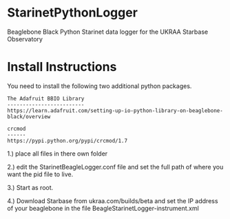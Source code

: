 StarinetPythonLogger
====================

Beaglebone Black Python Starinet data logger for the UKRAA Starbase Observatory 


Install Instructions
====================

You need to install the following two additional python packages.

    The Adafruit BBIO Library 
    -------------------------
    https://learn.adafruit.com/setting-up-io-python-library-on-beaglebone-black/overview

    crcmod
    ------
    https://pypi.python.org/pypi/crcmod/1.7



1.) place all files in there own folder

2.) edit the StarinetBeagleLogger.conf file and set the full path of where you want the pid file to live. 

3.) Start as root.

4.) Download Starbase from ukraa.com/builds/beta and set the IP address of your 
    beaglebone in the file BeagleStarinetLogger-instrument.xml  